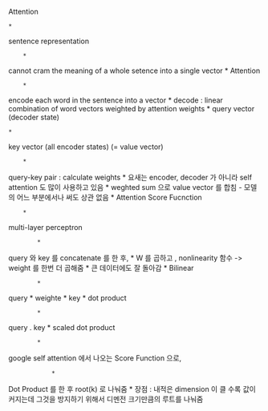Attention

	* 
sentence representation

		* 
cannot cram the meaning of a whole setence into a single vector
	* 
Attention

		* 
encode   each word in the sentence into a vector
		* 
decode : linear combination of word vectors weighted by attention weights
	* 
query vector (decoder state)


	* 
key vector (all encoder states) (=  value vector)

		* 
query-key pair : calculate weights
		* 
 요새는  encoder, decoder 가 아니라  self attention  도 많이 사용하고 있음
	* 
weghted sum 으로  value vector 를 합침 - 모델의 어느 부분에서나 써도 상관 없음
	* 
Attention Score Fucnction

		* 
multi-layer perceptron

			* 
query 와  key 를  concatenate 를 한 후,
			* 
 W 를 곱하고 ,  nonlinearity  함수 ->  weight 를 한번 더 곱해줌
			* 
큰 데이터에도 잘 돌아감
		* 
 Bilinear

			* 
query * weighte * key
		* 
dot product

			* 
query . key 
		* 
scaled dot product

			* 
google self attention 에서 나오는  Score Function 으로,

				* 
 Dot Product 를 한 후  root(k)  로 나눠줌
				* 
장점 :   내적은  dimension 이 클 수록 값이 커지는데 그것을 방지하기 위해서 디멘전 크기만큼의 루트를 나눠줌



